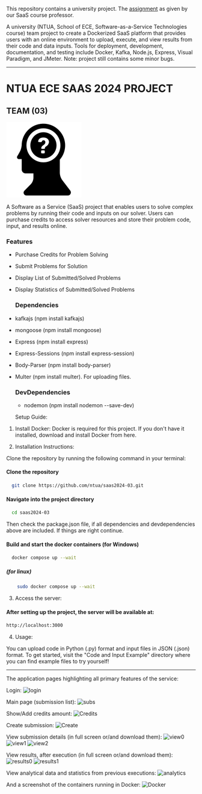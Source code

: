 This repository contains a university project. The [assignment](https://github.com/leftkarak/SolveMyProblem-SaaS-Assignment-2024/tree/main/Assigment) as given by our SaaS course professor.

A university (NTUA, School of ECE, Software-as-a-Service Technologies course) team project to create a Dockerized SaaS platform that provides users with an online environment to upload, execute, and view results from their code and data inputs. Tools for deployment, development, documentation, and testing include Docker, Kafka, Node.js, Express, Visual Paradigm, and JMeter. Note: project still contains some minor bugs.

--------------------------------------------------------------------------------------------------------------------------

# NTUA ECE SAAS 2024 PROJECT
  
## TEAM (03)
  
![Image Description](frontend/public/css/540076-200.png)

  A Software as a Service (SaaS) project that enables users to solve complex problems by running their code and inputs on our solver. Users can purchase credits to access solver resources and store their problem   code, input, and results online.

  ### Features
  
- Purchase Credits for Problem Solving
- Submit Problems for Solution
- Display List of Submitted/Solved Problems
- Display Statistics of Submitted/Solved Problems

  ### Dependencies
  
- kafkajs (npm install kafkajs)
- mongoose (npm install mongoose)
- Express (npm install express)
- Express-Sessions (npm install express-session)
- Body-Parser (npm install body-parser)
- Multer (npm install multer). For uploading files.

  ### DevDependencies

  - nodemon (npm install nodemon --save-dev)


  Setup Guide:

1. Install Docker:
   Docker is required for this project. If you don't have it installed, download and install Docker from here.

3. Installation Instructions:

 Clone the repository by running the following command in your terminal:

  #### Clone the repository
  ```bash
    git clone https://github.com/ntua/saas2024-03.git
  ```
  #### Navigate into the project directory
  ```bash
    cd saas2024-03
  ```
Then check the package.json file, if all dependencies and devdependencies above are included. If things are right continue.
  #### Build and start the docker containers (for Windows)
  ```bash
    docker compose up --wait
  ```
##### (for linux)
```bash
    sudo docker compose up --wait
```

3. Access the server:
#### After setting up the project, the server will be available at:
```bash
http://localhost:3000
```
4. Usage:

  You can upload code in Python (.py) format and input files in JSON (.json) format.
  To get started, visit the "Code and Input Example" directory where you can find example files to try yourself!

-------------------------------------------------------------------------------------------------------------------

The application pages highlighting all primary features of the service:

Login:
![login](https://github.com/user-attachments/assets/dfb0f23b-0e99-47bc-be8d-656cbf8c7008)

Main page (submission list):
![subs](https://github.com/user-attachments/assets/de395708-0100-434c-a7ab-eb149af3568e)

Show/Add credits amount:
![Credits](https://github.com/user-attachments/assets/7066762d-59b5-4f4f-a4f0-868e579b5f11)

Create submission:
![Create](https://github.com/user-attachments/assets/8c9e8553-d9b9-4a55-8192-2a1c51f38af5)

View submission details (in full screen or/and download them):
![view0](https://github.com/user-attachments/assets/eab37cb8-5514-4f9a-8436-845b9f400900)
![view1](https://github.com/user-attachments/assets/2750de73-a65c-4deb-aab3-979f5f9dab8a)
![view2](https://github.com/user-attachments/assets/ae603199-e4f7-4c51-a38a-d6c4389c19a1)

View results, after execution (in full screen or/and download them):
![results0](https://github.com/user-attachments/assets/4de38499-4153-4893-bafe-3963fbd3a81f)
![results1](https://github.com/user-attachments/assets/5a9e238a-ef52-485b-84f0-bd3cea0ebb65)

View analytical data and statistics from previous executions:
![analytics](https://github.com/user-attachments/assets/766938cc-6c69-4ec1-a90f-0a64e14d5a63)

And a screenshot of the containers running in Docker:
![Docker](https://github.com/user-attachments/assets/9cfcebc3-0286-47bc-a81c-b1b40ab2ab10)
